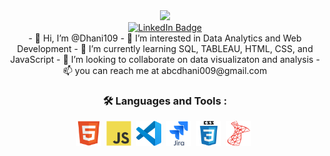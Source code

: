 <div id="header" align="center">
  <img src="https://media.giphy.com/media/RLsfgZfNGJ3fzlMXdV/giphy.gif" width="100"/>
</div>
<div id="badges" align="center"> 
 <div id="badges">
  <a href="https://www.linkedin.com/in/kusumawardhani-mba-a32b6398/">
    <img src="https://img.shields.io/badge/LinkedIn-blue?style=for-the-badge&logo=linkedin&logoColor=white" alt="LinkedIn Badge"/>
  </a>
  </div>
- 👋 Hi, I’m @Dhani109
- 👀 I’m interested in Data Analytics and Web Development 
- 🌱 I’m currently learning SQL, TABLEAU, HTML, CSS, and JavaScript
- 💞️ I’m looking to collaborate on data visualizaton and analysis
- 📫 you can reach me at abcdhani009@gmail.com
  
  ### :hammer_and_wrench: Languages and Tools :
  
  <div>
  <img src="https://github.com/devicons/devicon/blob/master/icons/html5/html5-original.svg" title="HTML5" alt="HTML" width="40" height="40"/>&nbsp;
  <img src="https://github.com/devicons/devicon/blob/master/icons/javascript/javascript-original.svg" title="JavaScript" alt="JavaScript" width="40" height="40"/>&nbsp;
  <img src="https://github.com/devicons/devicon/blob/master/icons/vscode/vscode-original.svg" title="vscode" alt="vscode" width="40" height="40"/>&nbsp;
  <img src="https://github.com/devicons/devicon/blob/master/icons/jira/jira-original-wordmark.svg" title="Jira" alt="Jira" width="40" height="40"/>&nbsp;
  <img src="https://github.com/devicons/devicon/blob/master/icons/css3/css3-original-wordmark.svg" title="CSS3" alt="CSS3" width="40" height="40"/>&nbsp;
  <img src="https://github.com/devicons/devicon/blob/master/icons/microsoftsqlserver/microsoftsqlserver-plain.svg" title="SQL" alt="SQL" width="40" height="40" color="white"/>&nbsp;
</div>

<!---
Dhani109/Dhani109 is a ✨ special ✨ repository because its `README.md` (this file) appears on your GitHub profile.
You can click the Preview link to take a look at your changes.
--->
